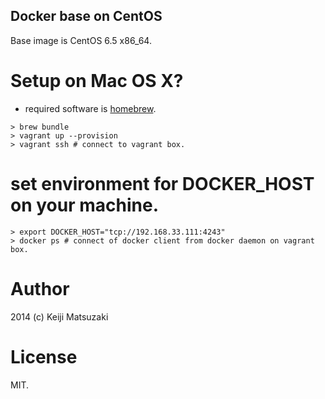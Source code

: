 Docker base on CentOS
---------------------

Base image is CentOS 6.5 x86_64.

# Setup on Mac OS X?

- required software is [homebrew](http://brew.sh/).

```
> brew bundle
> vagrant up --provision
> vagrant ssh # connect to vagrant box.
```

# set environment for DOCKER_HOST on your machine.

```
> export DOCKER_HOST="tcp://192.168.33.111:4243"
> docker ps # connect of docker client from docker daemon on vagrant box.
```

# Author
2014 (c) Keiji Matsuzaki

# License
MIT.
